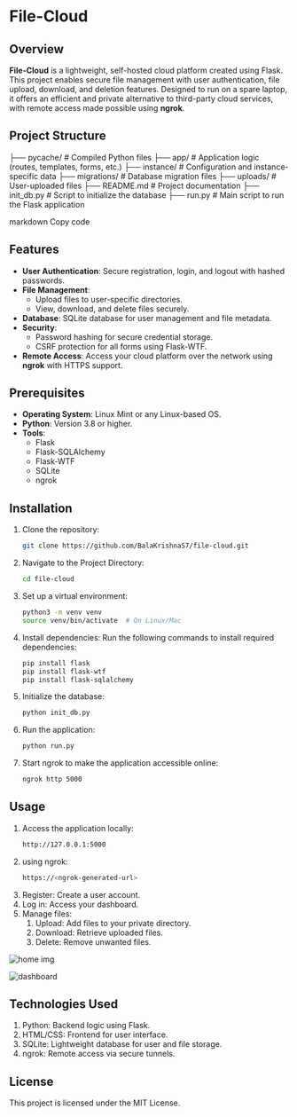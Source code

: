 
# File-Cloud

## Overview
**File-Cloud** is a lightweight, self-hosted cloud platform created using Flask. This project enables secure file management with user authentication, file upload, download, and deletion features. Designed to run on a spare laptop, it offers an efficient and private alternative to third-party cloud services, with remote access made possible using **ngrok**.

## Project Structure
├── pycache/ # Compiled Python files ├── app/ # Application logic (routes, templates, forms, etc.) ├── instance/ # Configuration and instance-specific data ├── migrations/ # Database migration files ├── uploads/ # User-uploaded files ├── README.md # Project documentation ├── init_db.py # Script to initialize the database ├── run.py # Main script to run the Flask application

markdown
Copy code

## Features
- **User Authentication**: Secure registration, login, and logout with hashed passwords.
- **File Management**: 
  - Upload files to user-specific directories.
  - View, download, and delete files securely.
- **Database**: SQLite database for user management and file metadata.
- **Security**:
  - Password hashing for secure credential storage.
  - CSRF protection for all forms using Flask-WTF.
- **Remote Access**: Access your cloud platform over the network using **ngrok** with HTTPS support.

## Prerequisites
- **Operating System**: Linux Mint or any Linux-based OS.
- **Python**: Version 3.8 or higher.
- **Tools**:
  - Flask
  - Flask-SQLAlchemy
  - Flask-WTF
  - SQLite
  - ngrok

## Installation
1. Clone the repository:
   ```bash
   git clone https://github.com/BalaKrishnaS7/file-cloud.git
2. Navigate to the Project Directory:
   ```bash
   cd file-cloud
3. Set up a virtual environment:
   ```bash
   python3 -m venv venv
   source venv/bin/activate  # On Linux/Mac
4. Install dependencies:
   Run the following commands to install required dependencies:
   ```bash
   pip install flask
   pip install flask-wtf
   pip install flask-sqlalchemy
5. Initialize the database:
   ```bash
   python init_db.py
6. Run the application:
    ```bash
    python run.py
7. Start ngrok to make the application accessible online:
    ```bash
    ngrok http 5000

## Usage
  1. Access the application locally:
     ```bash
     http://127.0.0.1:5000
  1. using ngrok:
      ````bash
      https://<ngrok-generated-url>
  2. Register: Create a user account.
  3. Log in: Access your dashboard.
  4. Manage files:
      1. Upload: Add files to your private directory.
      2. Download: Retrieve uploaded files.
      3. Delete: Remove unwanted files.

![home img](https://github.com/BalaKrishnaS7/File-Cloud/blob/main/home.png)

![dashboard](https://github.com/BalaKrishnaS7/File-Cloud/blob/main/dashboard.png)
## Technologies Used
  1. Python: Backend logic using Flask.
  2. HTML/CSS: Frontend for user interface.
  3. SQLite: Lightweight database for user and file storage.
  4. ngrok: Remote access via secure tunnels.

 ## License
   This project is licensed under the MIT License.    


